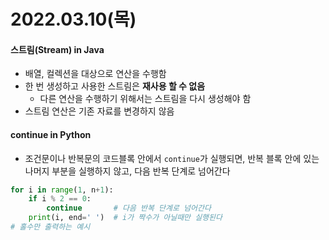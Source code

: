 # 2022.03.10(목)

#### 스트림(Stream) in Java
+ 배열, 컬렉션을 대상으로 연산을 수행함
+ 한 번 생성하고 사용한 스트림은 **재사용 할 수 없음**
    - 다른 연산을 수행하기 위해서는 스트림을 다시 생성해야 함
+ 스트림 연산은 기존 자료를 변경하지 않음

#### continue in Python
+ 조건문이나 반복문의 코드블록 안에서 `continue`가 실행되면, 반복 블록 안에 있는 나머지 부분을 실행하지 않고, 다음 반복 단계로 넘어간다
```python
for i in range(1, n+1):
    if i % 2 == 0:
        continue       # 다음 반복 단계로 넘어간다
    print(i, end=' ')  # i가 짝수가 아닐때만 실행된다
# 홀수만 출력하는 예시
```